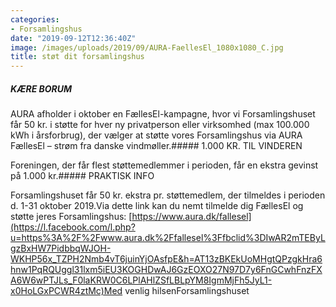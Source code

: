 ```yaml
---
categories:
- Forsamlingshus
date: "2019-09-12T12:36:40Z"
image: /images/uploads/2019/09/AURA-FaellesEl_1080x1080_C.jpg
title: støt dit forsamlingshus
---
```


##### KÆRE BORUM

AURA afholder i oktober en FællesEl-kampagne, hvor vi Forsamlingshuset får 50 kr. i støtte for hver ny privatperson eller virksomhed (max 100.000 kWh i årsforbrug), der vælger at støtte vores Forsamlingshus via AURA FællesEl – strøm fra danske vindmøller.##### 1.000 KR. TIL VINDEREN

Foreningen, der får flest støttemedlemmer i perioden, får en ekstra gevinst på 1.000 kr.##### PRAKTISK INFO

Forsamlingshuset får 50 kr. ekstra pr. støttemedlem, der tilmeldes i perioden d. 1-31 oktober 2019.Via dette link kan du nemt tilmelde dig FællesEl og støtte jeres Forsamlingshus: [https://www.aura.dk/fallesel](https://l.facebook.com/l.php?u=https%3A%2F%2Fwww.aura.dk%2Ffallesel%3Ffbclid%3DIwAR2mTEByLgzBxHW7PidbbqWJOH-WKHP56x_TZPH2Nmb4vT6juinYjOAsfpE&h=AT13zBKEkUoMHgtQPzgkHra6hnw1PqRQUggl31lxm5iEU3KOGHDwAJ6GzEOXO27N97D7y6FnGCwhFnzFXA6W6wPTJLs_F0laKRW0C6LPlAHlZSfLBLpYM8IgmMjFh5JyL1-x0HoLGxPCWR4ztMc)Med venlig hilsenForsamlingshuset